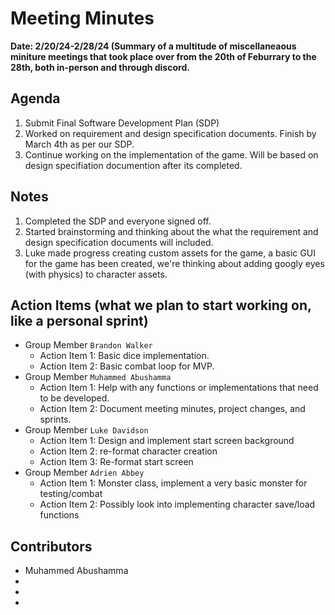 # Meeting Minutes
**Date: 2/20/24-2/28/24 (Summary of a multitude of miscellaneaous miniture meetings that took place over from the 20th of Feburrary to the 28th, both in-person and through discord.**


## Agenda
1. Submit Final Software Development Plan (SDP)
2. Worked on requirement and design specification documents. Finish by March 4th as per our SDP.
4. Continue working on the implementation of the game. Will be based on design specifiation documention after its completed.


## Notes
1. Completed the SDP and everyone signed off.
2. Started brainstorming and thinking about the what the requirement and design specification documents will included.
3. Luke made progress creating custom assets for the game, a basic GUI for the game has been created, we're thinking about adding googly eyes (with physics) to character assets.   

## Action Items (what we plan to start working on, like a personal sprint) 
* Group Member `Brandon Walker`
    * Action Item 1: Basic dice implementation.
    * Action Item 2: Basic combat loop for MVP.
* Group Member `Muhammed Abushamma`
    * Action Item 1: Help with any functions or implementations that need to be developed.
    * Action Item 2: Document meeting minutes, project changes, and sprints.
* Group Member `Luke Davidson`
    * Action Item 1: Design and implement start screen background
    * Action Item 2: re-format character creation
    * Action Item 3: Re-format start screen
* Group Member `Adrien Abbey`
    * Action Item 1: Monster class, implement a very basic monster for testing/combat
    * Action Item 2: Possibly look into implementing character save/load functions

## Contributors
* Muhammed Abushamma
*
*
*
